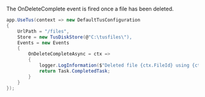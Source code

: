 The OnDeleteComplete event is fired once a file has been deleted.

```csharp
app.UseTus(context => new DefaultTusConfiguration
{
    UrlPath = "/files",
    Store = new TusDiskStore(@"C:\tusfiles\"),
    Events = new Events
    {
        OnDeleteCompleteAsync = ctx =>
        {
            logger.LogInformation($"Deleted file {ctx.FileId} using {ctx.Store.GetType().FullName}");
            return Task.CompletedTask;
        }
    }
});
```